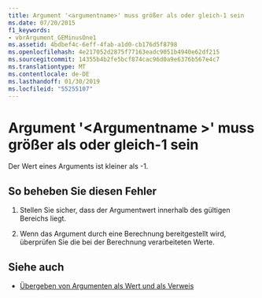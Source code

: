 ```yaml
---
title: Argument '<argumentname>' muss größer als oder gleich-1 sein
ms.date: 07/20/2015
f1_keywords:
- vbrArgument_GEMinusOne1
ms.assetid: 4bdbef4c-6eff-4fab-a1d0-cb176d5f8798
ms.openlocfilehash: 4e217052d2875f77163eadc9051b4940e62df215
ms.sourcegitcommit: 14355b4b2fe5bcf874cac96d0a9e6376b567e4c7
ms.translationtype: MT
ms.contentlocale: de-DE
ms.lasthandoff: 01/30/2019
ms.locfileid: "55255107"
---
```

# <a name="argument-argumentname-must-be-greater-than-or-equal-to--1"></a>Argument '\<Argumentname >' muss größer als oder gleich-1 sein
Der Wert eines Arguments ist kleiner als -1.  
  
## <a name="to-correct-this-error"></a>So beheben Sie diesen Fehler  
  
1.  Stellen Sie sicher, dass der Argumentwert innerhalb des gültigen Bereichs liegt.  
  
2.  Wenn das Argument durch eine Berechnung bereitgestellt wird, überprüfen Sie die bei der Berechnung verarbeiteten Werte.  
  
## <a name="see-also"></a>Siehe auch
- [Übergeben von Argumenten als Wert und als Verweis](../../visual-basic/programming-guide/language-features/procedures/passing-arguments-by-value-and-by-reference.md)

